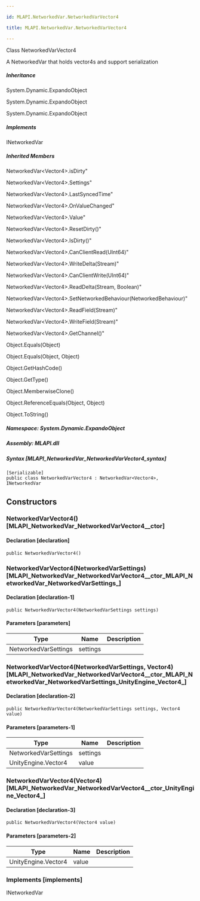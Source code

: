 ```yaml
---

id: MLAPI.NetworkedVar.NetworkedVarVector4

title: MLAPI.NetworkedVar.NetworkedVarVector4

---
```


Class NetworkedVarVector4

<div class="markdown level0 summary" markdown="1">

A NetworkedVar that holds vector4s and support serialization

</div>

<div class="markdown level0 conceptual" markdown="1">

</div>

<div class="inheritance" markdown="1">

##### Inheritance

<div class="level0" markdown="1">

System.Dynamic.ExpandoObject

</div>

<div class="level1" markdown="1">

System.Dynamic.ExpandoObject

</div>

<div class="level2" markdown="1">

System.Dynamic.ExpandoObject

</div>

</div>

<div markdown="1" classs="implements">

##### Implements

<div markdown="1">

INetworkedVar

</div>

</div>

<div class="inheritedMembers" markdown="1">

##### Inherited Members

<div markdown="1">

NetworkedVar\<Vector4\>.isDirty"

</div>

<div markdown="1">

NetworkedVar\<Vector4\>.Settings"

</div>

<div markdown="1">

NetworkedVar\<Vector4\>.LastSyncedTime"

</div>

<div markdown="1">

NetworkedVar\<Vector4\>.OnValueChanged"

</div>

<div markdown="1">

NetworkedVar\<Vector4\>.Value"

</div>

<div markdown="1">

NetworkedVar\<Vector4\>.ResetDirty()"

</div>

<div markdown="1">

NetworkedVar\<Vector4\>.IsDirty()"

</div>

<div markdown="1">

NetworkedVar\<Vector4\>.CanClientRead(UInt64)"

</div>

<div markdown="1">

NetworkedVar\<Vector4\>.WriteDelta(Stream)"

</div>

<div markdown="1">

NetworkedVar\<Vector4\>.CanClientWrite(UInt64)"

</div>

<div markdown="1">

NetworkedVar\<Vector4\>.ReadDelta(Stream, Boolean)"

</div>

<div markdown="1">

NetworkedVar\<Vector4\>.SetNetworkedBehaviour(NetworkedBehaviour)"

</div>

<div markdown="1">

NetworkedVar\<Vector4\>.ReadField(Stream)"

</div>

<div markdown="1">

NetworkedVar\<Vector4\>.WriteField(Stream)"

</div>

<div markdown="1">

NetworkedVar\<Vector4\>.GetChannel()"

</div>

<div markdown="1">

Object.Equals(Object)

</div>

<div markdown="1">

Object.Equals(Object, Object)

</div>

<div markdown="1">

Object.GetHashCode()

</div>

<div markdown="1">

Object.GetType()

</div>

<div markdown="1">

Object.MemberwiseClone()

</div>

<div markdown="1">

Object.ReferenceEquals(Object, Object)

</div>

<div markdown="1">

Object.ToString()

</div>

</div>

##### **Namespace**: System.Dynamic.ExpandoObject

##### **Assembly**: MLAPI.dll

##### Syntax [MLAPI_NetworkedVar_NetworkedVarVector4_syntax]

    [Serializable]
    public class NetworkedVarVector4 : NetworkedVar<Vector4>, INetworkedVar

## Constructors <span id="MLAPI_NetworkedVar_NetworkedVarVector4__ctor_"></span>

### NetworkedVarVector4() [MLAPI_NetworkedVar_NetworkedVarVector4__ctor]

<div class="markdown level1 summary" markdown="1">

</div>

<div class="markdown level1 conceptual" markdown="1">

</div>

#### Declaration [declaration]

    public NetworkedVarVector4()

<span id="MLAPI_NetworkedVar_NetworkedVarVector4__ctor_"></span>

### NetworkedVarVector4(NetworkedVarSettings) [MLAPI_NetworkedVar_NetworkedVarVector4__ctor_MLAPI_NetworkedVar_NetworkedVarSettings_]

<div class="markdown level1 summary" markdown="1">

</div>

<div class="markdown level1 conceptual" markdown="1">

</div>

#### Declaration [declaration-1]

    public NetworkedVarVector4(NetworkedVarSettings settings)

#### Parameters [parameters]

| Type                 | Name                                        | Description |
|----------------------|---------------------------------------------|-------------|
| NetworkedVarSettings | <span class="parametername">settings</span> |             |

<span id="MLAPI_NetworkedVar_NetworkedVarVector4__ctor_"></span>

### NetworkedVarVector4(NetworkedVarSettings, Vector4) [MLAPI_NetworkedVar_NetworkedVarVector4__ctor_MLAPI_NetworkedVar_NetworkedVarSettings_UnityEngine_Vector4_]

<div class="markdown level1 summary" markdown="1">

</div>

<div class="markdown level1 conceptual" markdown="1">

</div>

#### Declaration [declaration-2]

    public NetworkedVarVector4(NetworkedVarSettings settings, Vector4 value)

#### Parameters [parameters-1]

| Type                                          | Name                                        | Description |
|-----------------------------------------------|---------------------------------------------|-------------|
| NetworkedVarSettings                          | <span class="parametername">settings</span> |             |
| <span class="xref">UnityEngine.Vector4</span> | <span class="parametername">value</span>    |             |

<span id="MLAPI_NetworkedVar_NetworkedVarVector4__ctor_"></span>

### NetworkedVarVector4(Vector4) [MLAPI_NetworkedVar_NetworkedVarVector4__ctor_UnityEngine_Vector4_]

<div class="markdown level1 summary" markdown="1">

</div>

<div class="markdown level1 conceptual" markdown="1">

</div>

#### Declaration [declaration-3]

    public NetworkedVarVector4(Vector4 value)

#### Parameters [parameters-2]

| Type                                          | Name                                     | Description |
|-----------------------------------------------|------------------------------------------|-------------|
| <span class="xref">UnityEngine.Vector4</span> | <span class="parametername">value</span> |             |

### Implements [implements]

<div markdown="1">

INetworkedVar

</div>
